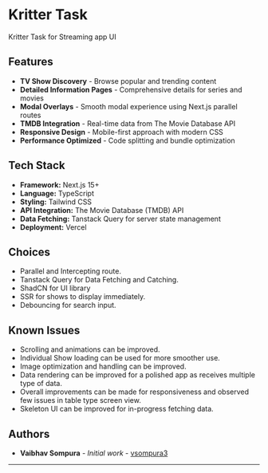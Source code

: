 # Kritter Task

Kritter Task for Streaming app UI

## Features

- **TV Show Discovery** - Browse popular and trending content
- **Detailed Information Pages** - Comprehensive details for series and movies
- **Modal Overlays** - Smooth modal experience using Next.js parallel routes
- **TMDB Integration** - Real-time data from The Movie Database API
- **Responsive Design** - Mobile-first approach with modern CSS
- **Performance Optimized** - Code splitting and bundle optimization

## Tech Stack

- **Framework:** Next.js 15+
- **Language:** TypeScript
- **Styling:** Tailwind CSS
- **API Integration:** The Movie Database (TMDB) API
- **Data Fetching:** Tanstack Query for server state management
- **Deployment:** Vercel

## Choices

- Parallel and Intercepting route.
- Tanstack Query for Data Fetching and Catching.
- ShadCN for UI library
- SSR for shows to display immediately.
- Debouncing for search input.

## Known Issues

- Scrolling and animations can be improved.
- Individual Show loading can be used for more smoother use.
- Image optimization and handling can be improved.
- Data rendering can be improved for a polished app as receives multiple type of data.
- Overall improvements can be made for responsiveness and observed few issues in table type screen view.
- Skeleton UI can be improved for in-progress fetching data.

## Authors

- **Vaibhav Sompura** - _Initial work_ - [vsompura3](https://github.com/vsompura3)

---
